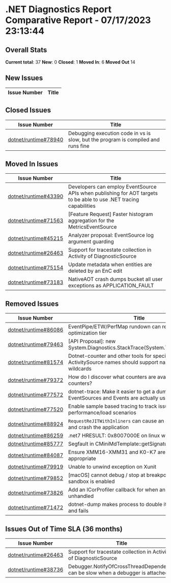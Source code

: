 # .NET Diagnostics Report Comparative Report - 07/17/2023 23:13:44

## Overall Stats

**Current total**: 37
**New**: 0
**Closed**: 1
**Moved In**: 6
**Moved Out** 14

## New Issues

| **Issue Number** | **Title** |
| :--------------: | --------- |

## Closed Issues

| **Issue Number** | **Title** |
| :--------------: | --------- |
| [dotnet/runtime#78940](https://github.com/dotnet/runtime/issues/78940) | Debugging execution code in vs is slow, but the program is compiled and runs fine |

## Moved In Issues

| **Issue Number** | **Title** |
| :--------------: | --------- |
| [dotnet/runtime#43390](https://github.com/dotnet/runtime/issues/43390) | Developers can employ EventSource APIs when publishing for AOT targets to be able to use .NET tracing capabilities |
| [dotnet/runtime#71563](https://github.com/dotnet/runtime/issues/71563) | [Feature Request] Faster histogram aggregation for the MetricsEventSource |
| [dotnet/runtime#45215](https://github.com/dotnet/runtime/issues/45215) | Analyzer proposal: EventSource log argument guarding |
| [dotnet/runtime#26463](https://github.com/dotnet/runtime/issues/26463) | Support for tracestate collection in Activity of DiagnosticSource |
| [dotnet/runtime#75154](https://github.com/dotnet/runtime/issues/75154) | Update metadata when entities are deleted by an EnC edit |
| [dotnet/runtime#73183](https://github.com/dotnet/runtime/issues/73183) | NativeAOT crash dumps bucket all user exceptions as APPLICATION_FAULT |

## Removed Issues

| **Issue Number** | **Title** |
| :--------------: | --------- |
| [dotnet/runtime#86086](https://github.com/dotnet/runtime/issues/86086) | EventPipe/ETW/PerfMap rundown can report wrong optimization tier |
| [dotnet/runtime#79463](https://github.com/dotnet/runtime/issues/79463) | [API Proposal]: new System.Diagnostics.StackTrace(System.Threading.Thread) |
| [dotnet/runtime#81574](https://github.com/dotnet/runtime/issues/81574) | Dotnet-counter and other tools for specifying meter and ActivitySource names should support namespace wildcards  |
| [dotnet/runtime#79372](https://github.com/dotnet/runtime/issues/79372) | How do I discover what counters are available for dotnet-counters? |
| [dotnet/runtime#77572](https://github.com/dotnet/runtime/issues/77572) | dotnet-trace: Make it easier to get a dump of what EventSources and Events are actually used by a process |
| [dotnet/runtime#77520](https://github.com/dotnet/runtime/issues/77520) | Enable sample based tracing to track issues in high performance/load scenarios |
| [dotnet/runtime#88924](https://github.com/dotnet/runtime/issues/88924) | `RequestReJITWithInliners` can cause an access violation and crash the application |
| [dotnet/runtime#86259](https://github.com/dotnet/runtime/issues/86259) | .net7 HRESULT: 0x8007000E on linux with read-only fs |
| [dotnet/runtime#85777](https://github.com/dotnet/runtime/issues/85777) | Segfault in CMiniMdTemplate<CMiniMdRW>::getSignatureOfMemberRef |
| [dotnet/runtime#84087](https://github.com/dotnet/runtime/issues/84087) | Ensure XMM16-XMM31 and K0-K7 are handled where appropriate |
| [dotnet/runtime#79919](https://github.com/dotnet/runtime/issues/79919) | Unable to unwind exception on Xunit |
| [dotnet/runtime#79852](https://github.com/dotnet/runtime/issues/79852) | [macOS] cannot debug / stop at breakpoints when app sandbox is enabled |
| [dotnet/runtime#73826](https://github.com/dotnet/runtime/issues/73826) | Add an ICorProfiler callback for when an exception goes unhandled |
| [dotnet/runtime#71472](https://github.com/dotnet/runtime/issues/71472) | dotnet-dump makes process to double its used memory and fails |

## Issues Out of Time SLA (36 months)

| **Issue Number** | **Title** |
| :--------------: | --------- |
| [dotnet/runtime#26463](https://github.com/dotnet/runtime/issues/26463) | Support for tracestate collection in Activity of DiagnosticSource |
| [dotnet/runtime#38736](https://github.com/dotnet/runtime/issues/38736) | Debugger.NotifyOfCrossThreadDependency can be slow when a debugger is attached |

